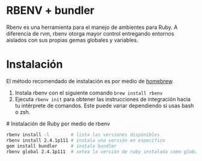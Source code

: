 # RBENV + bundler
Rbenv es una herramienta para el manejo de ambientes para Ruby. A diferencia de rvm, rbenv otorga mayor control entregando entornos aislados con sus propias gemas globales y variables.

# Instalación
El método recomendado de instalación es por medio de [homebrew](./eregla_homebrew.md).
1. Instala rbenv con el siguiente comando `brew install rbenv`
2. Ejecuta `rbenv init` para obtener las instrucciones de integración hacia tu intérprete de comandos. Este puede variar dependiendo si usas bash o zsh.

# Instalación de Ruby por medio de rbenv
```bash
rbenv install -l        # lista las versiones disponibles
rbenv install 2.4.1p111 # instala una versión en específico
gem install bundler     # instala bundler
rbenv global 2.4.1p111  # setea la versión de ruby instalada como global
```